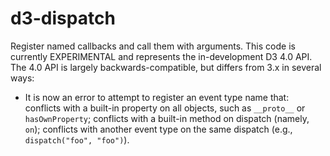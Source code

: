 # d3-dispatch

Register named callbacks and call them with arguments. This code is currently EXPERIMENTAL and represents the in-development D3 4.0 API. The 4.0 API is largely backwards-compatible, but differs from 3.x in several ways:

* It is now an error to attempt to register an event type name that: conflicts with a built-in property on all objects, such as `__proto__` or `hasOwnProperty`; conflicts with a built-in method on dispatch (namely, `on`); conflicts with another event type on the same dispatch (e.g., `dispatch("foo", "foo")`).
